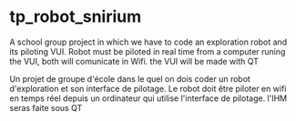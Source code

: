 # tp_robot_snirium
A school group project in which we have to code an exploration robot and its piloting VUI.
Robot must be piloted in real time from a computer runing the VUI, both will comunicate in Wifi. the VUI will be made with QT



Un projet de groupe d'école dans le quel on dois coder un robot d'exploration et son interface de pilotage.
Le robot doit être piloter en wifi en temps réel depuis un ordinateur qui utilise l'interface de pilotage. l'IHM seras faite sous QT
